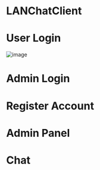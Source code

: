 # LANChatClient

# User Login
![image](https://github.com/user-attachments/assets/9cf7255d-aa57-497b-b5fb-68d30dab9cad)

# Admin Login

# Register Account

# Admin Panel

# Chat





 
 

